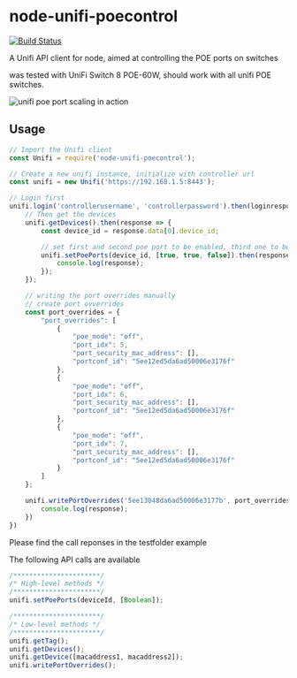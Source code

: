 # node-unifi-poecontrol
[![Build Status](https://travis-ci.org/peterpeerdeman/node-unifi-poecontrol.svg?branch=master)](https://travis-ci.org/peterpeerdeman/node-unifi-poecontrol)

A Unifi API client for node, aimed at controlling the POE ports on switches

was tested with UniFi Switch 8 POE-60W, should work with all unifi POE switches.

![unifi poe port scaling in action](./node-unifi-poeport.gif)

## Usage
```javascript
// Import the Unifi client
const Unifi = require('node-unifi-poecontrol');

// Create a new unifi instance, initialize with controller url
const unifi = new Unifi('https://192.168.1.5:8443');

// Login first
unifi.login('controllerusername', 'controllerpassword').then(loginresponse => {
    // Then get the devices
    unifi.getDevices().then(response => {
        const device_id = response.data[0].device_id;

        // set first and second poe port to be enabled, third one to be disabled
        unifi.setPoePorts(device_id, [true, true, false]).then(response => {
            console.log(response);
        });
    });

    // writing the port overrides manually
    // create port ovverrides
    const port_overrides = {
        "port_overrides": [
            {
                "poe_mode": "off",
                "port_idx": 5,
                "port_security_mac_address": [],
                "portconf_id": "5ee12ed5da6ad50006e3176f"
            },
            {
                "poe_mode": "off",
                "port_idx": 6,
                "port_security_mac_address": [],
                "portconf_id": "5ee12ed5da6ad50006e3176f"
            },
            {
                "poe_mode": "off",
                "port_idx": 7,
                "port_security_mac_address": [],
                "portconf_id": "5ee12ed5da6ad50006e3176f"
            }
        ]
    };

    unifi.writePortOverrides('5ee13048da6ad50006e3177b', port_overrides).then(response => {
        console.log(response);
    })
})

```

Please find the call reponses in the testfolder example

The following API calls are available
```javascript
/**********************/
/* High-level methods */
/**********************/
unifi.setPoePorts(deviceId, [Boolean]);

/**********************/
/* Low-level methods */
/**********************/
unifi.getTag();
unifi.getDevices();
unifi.getDevice([macaddress1, macaddress2]);
unifi.writePortOverrides();
```
